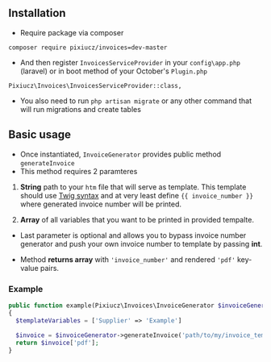 ## Installation
- Require package via composer
```
composer require pixiucz/invoices=dev-master
```
- And then register `InvoicesServiceProvider` in your `config\app.php` (laravel) or in boot method of your October's `Plugin.php`
```
Pixiucz\Invoices\InvoicesServiceProvider::class,
```
- You also need to run `php artisan migrate` or any other command that will run migrations and create tables

## Basic usage
- Once instantiated, `InvoiceGenerator` provides public method `generateInvoice`
- This method requires 2 paramteres
1. **String** path to your `htm` file that will serve as template. This template should use [Twig syntax](https://twig.symfony.com/doc/2.x/templates.html) and at very least define `{{ invoice_number }}` where generated invoice number will be printed.
  
2. **Array** of all variables that you want to be printed in provided tempalte.

- Last parameter is optional and allows you to bypass invoice number generator and push your own invoice number to template by passing **int**.

- Method **returns array** with `'invoice_number'` and rendered `'pdf'` key-value pairs.

### Example
```php
public function example(Pixiucz\Invoices\InvoiceGenerator $invoiceGenerator)
{
  $templateVariables = ['Supplier' => 'Example']
  
  $invoice = $invoiceGenerator->generateInvoice('path/to/my/invoice_template.htm', $templateVariables);
  return $invoice['pdf'];
}
```
